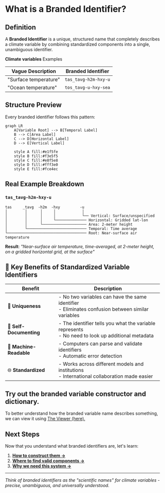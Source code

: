 # What is a Branded Identifier?

## Definition

A **Branded Identifier** is a unique, structured name that completely describes a climate variable by combining standardized components into a single, unambiguous identifier.

**Climate variables** Examples

| Vague Description | Branded Identifier | 
|-------------------|-------------------|
| "Surface temperature" | `tas_tavg-h2m-hxy-u` | 
| "Ocean temperature" | `tos_tavg-u-hxy-sea` |

## Structure Preview

Every branded identifier follows this pattern:

```mermaid
graph LR
    A[Variable Root] --> B[Temporal Label]
    B --> C[Area Label]  
    C --> D[Horizontal Label]
    D --> E[Vertical Label]
    
    style A fill:#e1f5fe
    style B fill:#f3e5f5
    style C fill:#e8f5e8
    style D fill:#fff3e0
    style E fill:#fce4ec
```

## Real Example Breakdown

### `tas_tavg-h2m-hxy-u`

```
tas     _tavg  -h2m  -hxy         -u
│        │      │     │            │
│        │      │     │            └── Vertical: Surface/unspecified
│        │      │     └────────────── Horizontal: Gridded lat-lon
│        │      └──────────────────── Area: 2-meter height
│        └─────────────────────────── Temporal: Time average
└──────────────────────────────────── Root: Near-surface air temperature
```

**Result**: *"Near-surface air temperature, time-averaged, at 2-meter height, on a gridded horizontal grid, at the surface"*

## 🔑 Key Benefits of Standardized Variable Identifiers

| Benefit            | Description                                                                 |
|--------------------|-----------------------------------------------------------------------------|
| 🎯 **Uniqueness**   | - No two variables can have the same identifier<br>- Eliminates confusion between similar variables |
| 📖 **Self-Documenting** | - The identifier tells you what the variable represents<br>- No need to look up additional metadata |
| 🔧 **Machine-Readable** | - Computers can parse and validate identifiers<br>- Automatic error detection |
| 🌐 **Standardized**     | - Works across different models and institutions<br>- International collaboration made easier |


## Try out the branded variable constructor and dictionary. 
To better understand how the branded variable name describes something, we can view it using [The Viewer (here).](http://127.0.0.1:8000/web/branded-variable-builder.html?branding=abs550no3_tavg-u-hxy-u)

## Next Steps

Now that you understand what branded identifiers are, let's learn:

1. **[How to construct them →](02-how-to-construct.md)**
2. **[Where to find valid components →](03-component-reference.md)**
3. **[Why we need this system →](04-why-we-need-this.md)**

---

*Think of branded identifiers as the "scientific names" for climate variables - precise, unambiguous, and universally understood.*